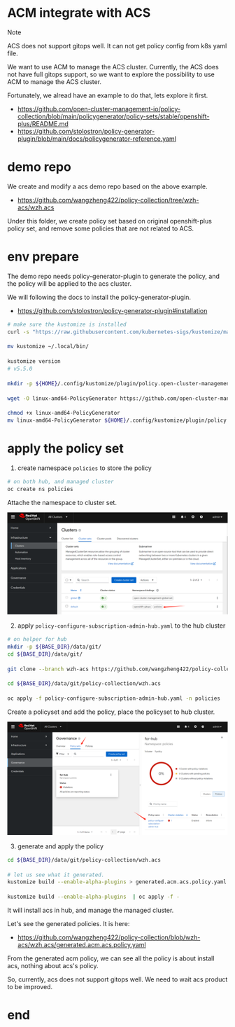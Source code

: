 # ACM integrate with ACS

> [!NOTE]
> ACS does not support gitops well. It can not get policy config from k8s yaml file.

We want to use ACM to manage the ACS cluster. Currently, the ACS does not have full gitops support, so we want to explore the possibility to use ACM to manage the ACS cluster.

Fortunately, we alread have an example to do that, lets explore it first.

- https://github.com/open-cluster-management-io/policy-collection/blob/main/policygenerator/policy-sets/stable/openshift-plus/README.md
- https://github.com/stolostron/policy-generator-plugin/blob/main/docs/policygenerator-reference.yaml

# demo repo

We create and modify a acs demo repo based on the above example.

- https://github.com/wangzheng422/policy-collection/tree/wzh-acs/wzh.acs

Under this folder, we create policy set based on original openshift-plus policy set, and remove some policies that are not related to ACS.

# env prepare

The demo repo needs policy-generator-plugin to generate the policy, and the policy will be applied to the acs cluster.

We will following the docs to install the policy-generator-plugin.
- https://github.com/stolostron/policy-generator-plugin#installation

```bash
# make sure the kustomize is installed
curl -s "https://raw.githubusercontent.com/kubernetes-sigs/kustomize/master/hack/install_kustomize.sh"  | bash

mv kustomize ~/.local/bin/

kustomize version
# v5.5.0

mkdir -p ${HOME}/.config/kustomize/plugin/policy.open-cluster-management.io/v1/policygenerator

wget -O linux-amd64-PolicyGenerator https://github.com/open-cluster-management-io/policy-generator-plugin/releases/download/v1.16.0/linux-amd64-PolicyGenerator

chmod +x linux-amd64-PolicyGenerator
mv linux-amd64-PolicyGenerator ${HOME}/.config/kustomize/plugin/policy.open-cluster-management.io/v1/policygenerator/PolicyGenerator

```

# apply the policy set

1. create namespace `policies` to store the policy

```bash
# on both hub, and managed cluster
oc create ns policies
```

Attache the namespace to cluster set.

![](imgs/2024.11.acm.acs.md/2024-11-21-10-30-21.png)

2. apply `policy-configure-subscription-admin-hub.yaml` to the hub cluster

```bash
# on helper for hub
mkdir -p ${BASE_DIR}/data/git/
cd ${BASE_DIR}/data/git/

git clone --branch wzh-acs https://github.com/wangzheng422/policy-collection

cd ${BASE_DIR}/data/git/policy-collection/wzh.acs

oc apply -f policy-configure-subscription-admin-hub.yaml -n policies

```

Create a policyset and add the policy, place the policyset to hub cluster.

![](imgs/2024.11.acm.acs.md/2024-11-21-10-34-27.png)

3. generate and apply the policy

```bash
cd ${BASE_DIR}/data/git/policy-collection/wzh.acs

# let us see what it generated.
kustomize build --enable-alpha-plugins > generated.acm.acs.policy.yaml

kustomize build --enable-alpha-plugins  | oc apply -f -

```

It will install acs in hub, and manage the managed cluster.

Let's see the generated policies. It is here:
- https://github.com/wangzheng422/policy-collection/blob/wzh-acs/wzh.acs/generated.acm.acs.policy.yaml

From the generated acm policy, we can see all the policy is about install acs, nothing about acs's policy.

So, currently, acs does not support gitops well. We need to wait acs product to be improved.


# end